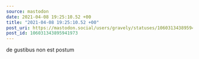 ```yaml
---
source: mastodon
date: 2021-04-08 19:25:10.52 +00
title: "2021-04-08 19:25:10.52 +00"
post_uri: https://mastodon.social/users/gravely/statuses/106031343895941973
post_id: 106031343895941973
---
```

de gustibus non est postum



